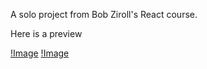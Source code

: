 A solo project from Bob Ziroll's React course.

Here is a preview

[!Image](preview/preview1.png)
[!Image](preview/preview2.png)
